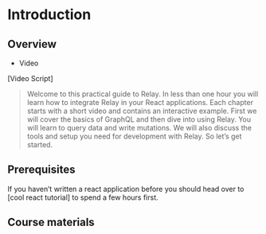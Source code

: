 # Introduction

## Overview

* Video

[Video Script]

> Welcome to this practical guide to Relay.
In less than one hour you will learn how to integrate Relay in your React applications.
Each chapter starts with a short video and contains an interactive example.
First we will cover the basics of GraphQL and then dive into using Relay. You will learn to query data and write mutations. We will also discuss the tools and setup you need for development with Relay.
So let’s get started.


## Prerequisites

If you haven’t written a react application before you should head over to [cool react tutorial] to spend a few hours first.

## Course materials
